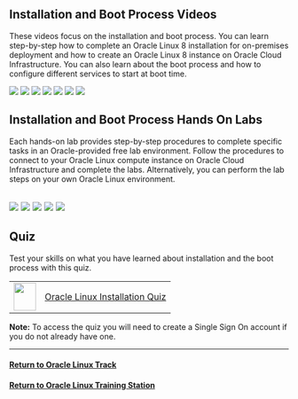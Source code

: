 ## Installation and Boot Process Videos
These videos focus on the installation and boot process. You can learn step-by-step how to complete an Oracle Linux 8 installation for on-premises deployment and how to create an Oracle Linux 8 instance on Oracle Cloud Infrastructure. You can also learn about the boot process and how to configure different services to start at boot time.

[![](../../common/images/install_tmp.png)](https://youtu.be/l6fapYCHaQ0)
[![](../../common/images/installoci_tmp.png)](https://youtu.be/ETpaOwAcB7M)
[![](../../common/images/bios_tmp.png)](https://youtu.be/NP9BHTjih7g)
[![](../../common/images/grub2_tmp.png)](https://youtu.be/0dv87RFGcKI)
[![](../../common/images/uefi_tmp.png)](https://youtu.be/OVeso8h5HZA)
[![](../../common/images/systemd_tmp.png)](https://youtu.be/9uDvnZKhU8A)
[![](../../common/images/sysdtrgs_tmp.png)](https://youtu.be/Tkxs-wfZrnw)

## Installation and Boot Process Hands On Labs
Each hands-on lab provides step-by-step procedures to complete specific tasks in an Oracle-provided free lab environment. Follow the procedures to connect to your Oracle Linux compute instance on Oracle Cloud Infrastructure and complete the labs. Alternatively, you can perform the lab steps on your own Oracle Linux environment.

[![](../../common/images/boot_kernel.png)](https://luna.oracle.com/lab/67f106f2-8c50-442c-b24f-108b806be84f)
[![](../../common/images/localize.png)](https://luna.oracle.com/lab/d657ae3c-ac29-4b0a-943e-e533f2e8093b)
[![](../../common/images/sysctl.png)](https://luna.oracle.com/lab/aa8f2377-7967-4e45-bf32-bdc8054d5c76)
[![](../../common/images/systemd_lab.png)](https://luna.oracle.com/lab/8a060473-bff3-4c04-9799-eb944951007c)
[![](../../common/images/centos.png)](https://luna.oracle.com/lab/ee1c4ab9-010f-4b3c-bd1e-cdcca57800a2)
---
## Quiz
Test your skills on what you have learned about installation and the boot process with this quiz.   
 
<table>
    <tr>
    <td><img src="../common/images/quiz_v2.png" width="40" height="50"></td>
    <td><a href="https://apexapps.oracle.com/pls/apex/f?p=ST_QUIZ:200:0::::P200_QUIZ_KEY:DLCZA6M">Oracle Linux Installation Quiz</a></td>
  </tr>
</table>    
<b>Note:</b> To access the quiz you will need to create a Single Sign On account if you do not already have one.

---
#### [Return to Oracle Linux Track](../ol.md)

#### [Return to Oracle Linux Training Station](../../README.md)
